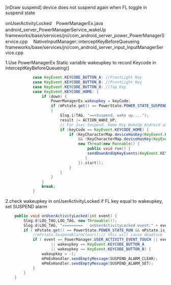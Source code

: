 [nDraw suspend] device does not suspend again when FL toggle in suspend state

onUserActivityLocked　PowerManagerEx.java
android_server_PowerManagerService_wakeUp　frameworks/base/services/jni/com_android_server_power_PowerManagerService.cpp　
NativeInputManager::interceptKeyBeforeQueueing　frameworks/base/services/jni/com_android_server_input_InputManagerService.cpp

1.Use PowerManagerEx Static variable wakeupkey to record Keycode in interceptKeyBeforeQueueing()

```java
            case KeyEvent.KEYCODE_BUTTON_A: //FrontLight Key
            case KeyEvent.KEYCODE_BUTTON_B: //FrontLight Key
            case KeyEvent.KEYCODE_BUTTON_8: //Tap Key
            case KeyEvent.KEYCODE_HOME: {
                if (down) {
                    PowerManagerEx.wakeupkey = keyCode;
                    if (mPstate.get() == PowerState.POWER_STATE_SUSPEND)
                    {
                        Slog.i(TAG, "==>Suspend, wake up....");
                        result |= ACTION_WAKE_UP;
                        // For 2sec Suspend, Home Key WakeUp Android and send event to APP
                        if (keyCode == KeyEvent.KEYCODE_HOME) {
                            if (KeyCharacterMap.deviceHasKey(KeyEvent.KEYCODE_HOME)
                                && !KeyCharacterMap.deviceHasKey(KeyEvent.KEYCODE_BACK)) {
                                new Thread(new Runnable() {
                                    public void run() {
                                    sendDownAndUpKeyEvents(KeyEvent.KEYCODE_BACK);
                                   }
                                }).start();
                            }
                        }
                    }
                }
                break;
            }
```
2.check wakeupkey in onUserActivityLocked if FL key equal to wakeupkey, set SUSPEND alarm
```java
	public void onUserActivityLocked(int event) {
		Slog.d(LOG_TAG,LOG_TAG, new Throwable());
		Slog.d(LOG_TAG, "=========   onUserActivityLocked event:" + event + "========");
		if ( mPstate.get() == PowerState.POWER_STATE_RUN && mPstate.is_EnhanceFeatureOn()) {
			//mPstate.SuspendAlarmClear();// this will cause deadlock
			if ( event == PowerManager.USER_ACTIVITY_EVENT_TOUCH || event == PowerManager.USER_ACTIVITY_EVENT_OTHER
					|| wakeupkey == KeyEvent.KEYCODE_BUTTON_A
					|| wakeupkey == KeyEvent.KEYCODE_BUTTON_B) {
				wakeupkey = -1;
				mPmExHandler.sendEmptyMessage(SUSPEND_ALARM_CLEAR);
				mPmExHandler.sendEmptyMessage(SUSPEND_ALARM_SET);
			}
		}
	}
```

